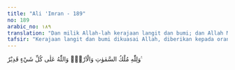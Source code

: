 ```yaml
---
title: "Ali 'Imran - 189"
no: 189
arabic_no: ١٨٩
translation: "Dan milik Allah-lah kerajaan langit dan bumi; dan Allah Mahakuasa atas segala sesuatu."
tafsir: "Kerajaan langit dan bumi dikuasai Allah, diberikan kepada orang yang dikehendaki-Nya. Allah Mahakuasa atas segala sesuatu, tidaklah sulit bagi-Nya memberikan pertolongan dan memenangkan kaum Muslimin atas Ahli Kitab dan para musyrikin yang menyakiti mereka dengan perbuatan-perbuatan dan ucapan-ucapan."
---
```

وَلِلّٰهِ مُلْكُ السَّمٰوٰتِ وَالْاَرْضِۗ وَاللّٰهُ عَلٰى كُلِّ شَيْءٍ قَدِيْرٌ ࣖ 